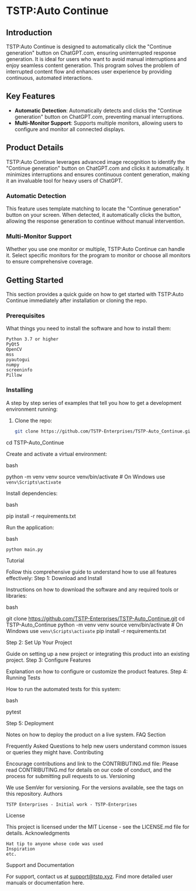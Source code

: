 # TSTP:Auto Continue

## Introduction
TSTP:Auto Continue is designed to automatically click the "Continue generation" button on ChatGPT.com, ensuring uninterrupted response generation. It is ideal for users who want to avoid manual interruptions and enjoy seamless content generation. This program solves the problem of interrupted content flow and enhances user experience by providing continuous, automated interactions.

## Key Features
- **Automatic Detection**: Automatically detects and clicks the "Continue generation" button on ChatGPT.com, preventing manual interruptions.
- **Multi-Monitor Support**: Supports multiple monitors, allowing users to configure and monitor all connected displays.

## Product Details
TSTP:Auto Continue leverages advanced image recognition to identify the "Continue generation" button on ChatGPT.com and clicks it automatically. It minimizes interruptions and ensures continuous content generation, making it an invaluable tool for heavy users of ChatGPT.

### Automatic Detection
This feature uses template matching to locate the "Continue generation" button on your screen. When detected, it automatically clicks the button, allowing the response generation to continue without manual intervention.

### Multi-Monitor Support
Whether you use one monitor or multiple, TSTP:Auto Continue can handle it. Select specific monitors for the program to monitor or choose all monitors to ensure comprehensive coverage.

## Getting Started
This section provides a quick guide on how to get started with TSTP:Auto Continue immediately after installation or cloning the repo.

### Prerequisites
What things you need to install the software and how to install them:

    Python 3.7 or higher
    PyQt5
    OpenCV
    mss
    pyautogui
    numpy
    screeninfo
    Pillow


### Installing
A step by step series of examples that tell you how to get a development environment running:

1. Clone the repo:
   ```bash
   git clone https://github.com/TSTP-Enterprises/TSTP-Auto_Continue.git

cd TSTP-Auto_Continue

Create and activate a virtual environment:

bash

python -m venv venv
source venv/bin/activate   # On Windows use `venv\Scripts\activate`

Install dependencies:

bash

pip install -r requirements.txt

Run the application:

bash

    python main.py

Tutorial

Follow this comprehensive guide to understand how to use all features effectively:
Step 1: Download and Install

Instructions on how to download the software and any required tools or libraries:

bash

git clone https://github.com/TSTP-Enterprises/TSTP-Auto_Continue.git
cd TSTP-Auto_Continue
python -m venv venv
source venv/bin/activate   # On Windows use `venv\Scripts\activate`
pip install -r requirements.txt

Step 2: Set Up Your Project

Guide on setting up a new project or integrating this product into an existing project.
Step 3: Configure Features

Explanation on how to configure or customize the product features.
Step 4: Running Tests

How to run the automated tests for this system:

bash

pytest

Step 5: Deployment

Notes on how to deploy the product on a live system.
FAQ Section

Frequently Asked Questions to help new users understand common issues or queries they might have.
Contributing

Encourage contributions and link to the CONTRIBUTING.md file:
Please read CONTRIBUTING.md for details on our code of conduct, and the process for submitting pull requests to us.
Versioning

We use SemVer for versioning. For the versions available, see the tags on this repository.
Authors

    TSTP Enterprises - Initial work - TSTP-Enterprises

License

This project is licensed under the MIT License - see the LICENSE.md file for details.
Acknowledgments

    Hat tip to anyone whose code was used
    Inspiration
    etc.

Support and Documentation

For support, contact us at support@tstp.xyz.
Find more detailed user manuals or documentation here.

